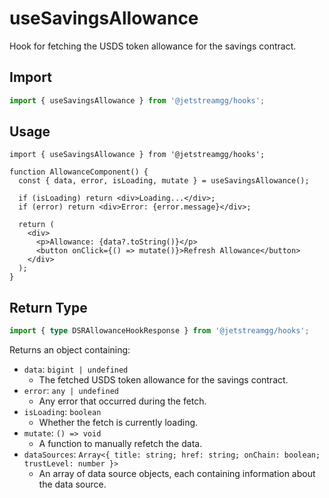 # useSavingsAllowance

Hook for fetching the USDS token allowance for the savings contract.

## Import

```ts
import { useSavingsAllowance } from '@jetstreamgg/hooks';
```

## Usage

```tsx
import { useSavingsAllowance } from '@jetstreamgg/hooks';

function AllowanceComponent() {
  const { data, error, isLoading, mutate } = useSavingsAllowance();

  if (isLoading) return <div>Loading...</div>;
  if (error) return <div>Error: {error.message}</div>;

  return (
    <div>
      <p>Allowance: {data?.toString()}</p>
      <button onClick={() => mutate()}>Refresh Allowance</button>
    </div>
  );
}
```

## Return Type

```ts
import { type DSRAllowanceHookResponse } from '@jetstreamgg/hooks';
```

Returns an object containing:

- `data`: `bigint | undefined`
  - The fetched USDS token allowance for the savings contract.
- `error`: `any | undefined`
  - Any error that occurred during the fetch.
- `isLoading`: `boolean`
  - Whether the fetch is currently loading.
- `mutate`: `() => void`
  - A function to manually refetch the data.
- `dataSources`: `Array<{ title: string; href: string; onChain: boolean; trustLevel: number }>`
  - An array of data source objects, each containing information about the data source.
